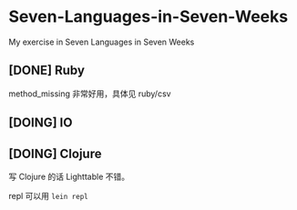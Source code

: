 # Seven-Languages-in-Seven-Weeks

My exercise in Seven Languages in Seven Weeks

## [DONE] Ruby

method_missing 非常好用，具体见 ruby/csv

## [DOING] IO

## [DOING] Clojure

写 Clojure 的话 Lighttable 不错。

repl 可以用 `lein repl`
